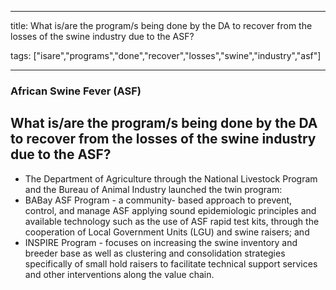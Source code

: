 
---

title: What is/are the program/s being done by the DA to recover from the losses of the swine industry due to the ASF?

tags: ["isare","programs","done","recover","losses","swine","industry","asf"]

---

### African Swine Fever (ASF)

## What is/are the program/s being done by the DA to recover from the losses of the swine industry due to the ASF?


 - The Department of Agriculture through the National Livestock Program and the Bureau of Animal Industry launched the twin program: 
 - BABay ASF Program - a community- based approach to prevent, control, and manage ASF applying sound epidemiologic principles and available technology such as the use of ASF rapid test kits, through the cooperation of Local Government Units (LGU) and swine raisers; and
 - INSPIRE Program - focuses on increasing the swine inventory and breeder base as well as clustering and consolidation strategies specifically of small hold raisers to facilitate technical support services and other interventions along the value chain.
